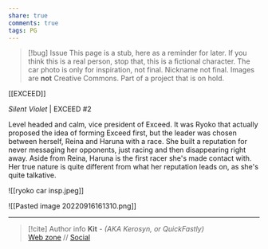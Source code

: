 ```yaml
---
share: true
comments: true
tags: PG
---
```

> [!bug] Issue
> This page is a stub, here as a reminder for later. If you think this is a real person, stop that, this is a fictional character. The car photo is only for inspiration, not final. Nickname not final. Images are **not** Creative Commons. Part of a project that is on hold.

[[EXCEED]]

*Silent Violet* | EXCEED #2

Level headed and calm, vice president of Exceed. It was Ryoko that actually proposed the idea of forming Exceed first, but the leader was chosen between herself, Reina and Haruna with a race. She built a reputation for never messaging her opponents, just racing and then disappearing right away. Aside from Reina, Haruna is the first racer she's made contact with. Her true nature is quite different from what her reputation leads on, as she's quite talkative.

![[ryoko car insp.jpeg]]

![[Pasted image 20220916161310.png]]

-----
> [!cite] Author info
> **Kit** - *(AKA Kerosyn, or QuickFastly)*\
> [Web zone](https://kerosyn.link) // [Social](https://m.tripulse.link/@kit)